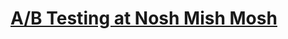# <a href="https://github.com/lendoo73/Challenge-Project-of-CodeCademy/blob/master/python/Analyze_Data_with_Python/Hypothesis_Testing_with_SciPy/Sample_Size_Determination/AB_Testing_at_Nosh_Mish_Mosh/README.md" target="_blank">A/B Testing at Nosh Mish Mosh</a>
